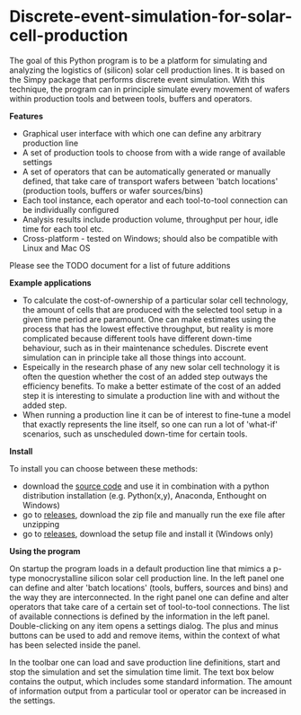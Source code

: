 Discrete-event-simulation-for-solar-cell-production
===================================================

The goal of this Python program is to be a platform for simulating and analyzing the logistics of (silicon) solar cell production lines. It is based on the Simpy package that performs discrete event simulation. With this technique, the program can in principle simulate every movement of wafers within production tools and between tools, buffers and operators.

<b>Features</b>
- Graphical user interface with which one can define any arbitrary production line
- A set of production tools to choose from with a wide range of available settings
- A set of operators that can be automatically generated or manually defined, that take care of transport wafers between 'batch locations' (production tools, buffers or wafer sources/bins)
- Each tool instance, each operator and each tool-to-tool connection can be individually configured
- Analysis results include production volume, throughput per hour, idle time for each tool etc.
- Cross-platform - tested on Windows; should also be compatible with Linux and Mac OS

Please see the TODO document for a list of future additions

<b>Example applications</b>
- To calculate the cost-of-ownership of a particular solar cell technology, the amount of cells that are produced with the selected tool setup in a given time period are paramount. One can make estimates using the process that has the lowest effective throughput, but reality is more complicated because different tools have different down-time behaviour, such as in their maintenance schedules. Discrete event simulation can in principle take all those things into account.
- Espeically in the research phase of any new solar cell technology it is often the question whether the cost of an added step outways the efficiency benefits. To make a better estimate of the cost of an added step it is interesting to simulate a production line with and without the added step.
- When running a production line it can be of interest to fine-tune a model that exactly represents the line itself, so one can run a lot of 'what-if' scenarios, such as unscheduled down-time for certain tools.

<b>Install</b>

To install you can choose between these methods:
- download the <a href="https://github.com/slierp/Discrete-event-simulation-for-solar-cell-production/archive/master.zip">source code</a> and use it in combination with a python distribution installation (e.g. Python(x,y), Anaconda, Enthought on Windows)
- go to <a href="https://github.com/slierp/Discrete-event-simulation-for-solar-cell-production/releases">releases</a>, download the zip file and manually run the exe file after unzipping
- go to <a href="https://github.com/slierp/Discrete-event-simulation-for-solar-cell-production/releases">releases</a>, download the setup file and install it (Windows only)

<b>Using the program</b>

On startup the program loads in a default production line that mimics a p-type monocrystalline silicon solar cell production line. In the left panel one can define and alter 'batch locations' (tools, buffers, sources and bins) and the way they are interconnected. In the right panel one can define and alter operators that take care of a certain set of tool-to-tool connections. The list of available connections is defined by the information in the left panel. Double-clicking on any item opens a settings dialog. The plus and minus buttons can be used to add and remove items, within the context of what has been selected inside the panel.

In the toolbar one can load and save production line definitions, start and stop the simulation and set the simulation time limit. The text box below contains the output, which includes some standard information. The amount of information output from a particular tool or operator can be increased in the settings.
